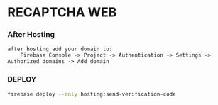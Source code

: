 # RECAPTCHA WEB

### After Hosting
```
after hosting add your domain to:
    Firebase Console -> Project -> Authentication -> Settings -> Authorized domains -> Add domain
```

### DEPLOY
```sh
firebase deploy --only hosting:send-verification-code
```
